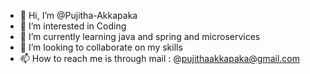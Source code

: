 - 👋 Hi, I’m @Pujitha-Akkapaka
- 👀 I’m interested in Coding
- 🌱 I’m currently learning java and spring and microservices
- 💞️ I’m looking to collaborate on my skills
- 📫 How to reach me is through mail : @pujithaakkapaka@gmail.com

<!---
Pujitha-Akkapaka/Pujitha-Akkapaka is a ✨ special ✨ repository because its `README.md` (this file) appears on your GitHub profile.
You can click the Preview link to take a look at your changes.
--->
